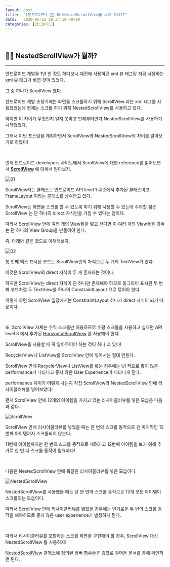 ```yaml
---
layout: post
title:  "[안드로이드] 🤳🏻 왜 NestedScrollView를 써야 하나??"
date:   2020-05-25 18:34:10 +0700
categories: [안드로이드]
---
```


<br>

## 🤳🏻 NestedScrollView가 뭘까?
---

안드로이드 개발을 1년 반 정도 하다보니 예전에 사용하던 xml 뷰 태그랑 지금 사용하는 xml 뷰 태그가 바뀐 것이 있었다.

그 중 하나가 ScrollView 였다.

안드로이드 개발 초창기에는 화면을 스크롤하기 위해 ScrollView 라는 xml 태그를 사용했었는데 현재는 스크롤 하기 위해 NestedScrollView를 사용하고 있다.

하지만 이 차이가 무엇인지 알지 못하고 언제부터인가 NestedScrollView를 사용하기 시작했었다.

그래서 이번 포스팅을 계획하면서 ScrollView와 NestedScrollView의 차이를 알아보기로 하였다!

<br>

먼저 안드로이드 developers 사이트에서 ScrollView에 대한 reference를 읽어보면서 __[ScrollView](https://developer.android.com/reference/android/widget/ScrollView.html)__ 에 대해서 알아보자.

![01](https://user-images.githubusercontent.com/31889335/82780777-25d02300-9e93-11ea-8ff3-01ea9dc9d0f1.PNG)

ScrollView라는 클래스는 안드로이드 API level 1 수준에서 추가된 클래스이고, FrameLayout 이라는 클래스를 상속받고 있다.

ScrollView는 화면을 스크롤 할 수 있도록 하기 위해 사용할 수 있는데 주의할 점은 ScrollView 는 단 하나의 direct 자식만을 가질 수 있다는 점이다.

따라서 ScrollView 안에 여러 개의 View들을 넣고 싶다면 이 여러 개의 View들을 감싸는 단 하나의 View Group을 만들어야 한다.

즉, 아래와 같은 코드로 이해해보자.

![02](https://user-images.githubusercontent.com/31889335/82781246-3df47200-9e94-11ea-930f-52c21733cc80.PNG)

첫 번째 엑스 표시된 코드는 ScrollView안의 자식으로 두 개의 TextView가 있다.

이것은 ScrollView의 direct 자식이 두 개 존재하는 것이다.

하지만 ScrollView는 direct 자식이 단 하나만 존재해야 하므로 동그라미 표시된 두 번째 코드처럼 두 TextView를 하나의 ConstraintLayout 으로 묶어야 한다.

이렇게 하면 ScrollView 입장에서는 ConstraintLayout 하나가 direct 자식이 되기 때문이다.

<br>

또, ScrollView 자체는 수직 스크롤만 허용하므로 수평 스크롤을 사용하고 싶다면 API level 3 에서 추가된 [HorizontalScrollView](https://developer.android.com/reference/android/widget/HorizontalScrollView) 를 사용해야 한다.

ScrollView를 사용할 때 꼭 알아두어야 하는 것이 하나 더 있다!

RecyclerView나 ListView를 ScrollView 안에 넣어서는 절대 안된다.

ScrollView 안에 RecyclerView나 ListView를 넣는 경우에는 UI 적으로 좋지 않은 performance가 나타나고 좋지 않은 User Experience가 나타나게 된다.

performance 차이가 어떻게 나는지 직접 ScrollView와 NestedScrollView 안에 리사이클러뷰를 넣어보았다!

먼저 ScrollView 안에 12개의 아이템을 가지고 있는 리사이클러뷰를 넣은 모습은 다음과 같다.

![ScrollView](https://user-images.githubusercontent.com/31889335/82785530-bc094680-9e9d-11ea-9266-ae2a2f35b4b4.gif)

ScrollView 안에 리사이클러뷰를 넣었을 때는 한 번의 스크롤 동작으로 맨 마지막인 12번째 아이템까지 스크롤되지 않는다.

11번째 아이템까지만 한 번의 스크롤 동작으로 내려가고 12번째 아이템을 보기 위해 추가로 한 번 더 스크롤 동작이 필요하다!

<br>

다음은 NestedScrollView 안에 똑같은 리사이클러뷰를 넣은 모습이다.

![NestedScrollView](https://user-images.githubusercontent.com/31889335/82785533-bd3a7380-9e9d-11ea-8939-39297afe9402.gif)

NestedScrollView를 사용했을 때는 단 한 번의 스크롤 동작으로 12개 모든 아이템이 스크롤되는 모습이다.

따라서 ScrollView 안에 리사이클러뷰를 넣었을 경우에는 번거로운 두 번의 스크롤 동작을 해야하므로 좋지 않은 user experience가 발생하게 된다.

<br>

따라서 리사이클러뷰를 포함하는 스크롤 화면을 구현해야 할 경우, ScrollView 대신 NestedScrollView 를 사용하자!

[NestedScrollView](https://developer.android.com/reference/androidx/core/widget/NestedScrollView) 클래스에 정의된 멤버 함수들은 링크로 걸어둔 문서를 통해 확인하면 된다.

<br>








